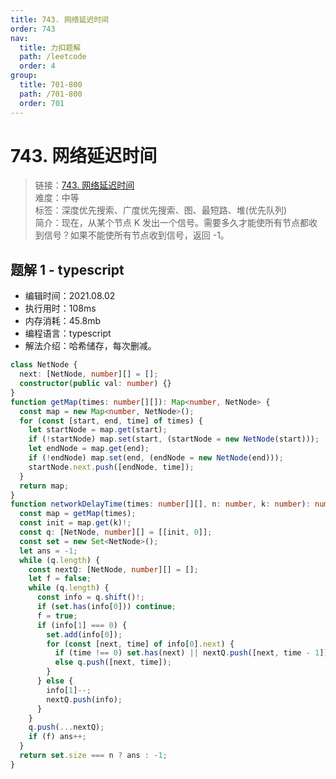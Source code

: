 ```yaml
---
title: 743. 网络延迟时间
order: 743
nav:
  title: 力扣题解
  path: /leetcode
  order: 4
group:
  title: 701-800
  path: /701-800
  order: 701
---
```


# 743. 网络延迟时间

> 链接：[743. 网络延迟时间](https://leetcode-cn.com/problems/network-delay-time/)  
> 难度：中等  
> 标签：深度优先搜索、广度优先搜索、图、最短路、堆(优先队列)  
> 简介：现在，从某个节点 K 发出一个信号。需要多久才能使所有节点都收到信号？如果不能使所有节点收到信号，返回 -1。

## 题解 1 - typescript

- 编辑时间：2021.08.02
- 执行用时：108ms
- 内存消耗：45.8mb
- 编程语言：typescript
- 解法介绍：哈希储存，每次删减。

```typescript
class NetNode {
  next: [NetNode, number][] = [];
  constructor(public val: number) {}
}
function getMap(times: number[][]): Map<number, NetNode> {
  const map = new Map<number, NetNode>();
  for (const [start, end, time] of times) {
    let startNode = map.get(start);
    if (!startNode) map.set(start, (startNode = new NetNode(start)));
    let endNode = map.get(end);
    if (!endNode) map.set(end, (endNode = new NetNode(end)));
    startNode.next.push([endNode, time]);
  }
  return map;
}
function networkDelayTime(times: number[][], n: number, k: number): number {
  const map = getMap(times);
  const init = map.get(k)!;
  const q: [NetNode, number][] = [[init, 0]];
  const set = new Set<NetNode>();
  let ans = -1;
  while (q.length) {
    const nextQ: [NetNode, number][] = [];
    let f = false;
    while (q.length) {
      const info = q.shift()!;
      if (set.has(info[0])) continue;
      f = true;
      if (info[1] === 0) {
        set.add(info[0]);
        for (const [next, time] of info[0].next) {
          if (time !== 0) set.has(next) || nextQ.push([next, time - 1]);
          else q.push([next, time]);
        }
      } else {
        info[1]--;
        nextQ.push(info);
      }
    }
    q.push(...nextQ);
    if (f) ans++;
  }
  return set.size === n ? ans : -1;
}
```

